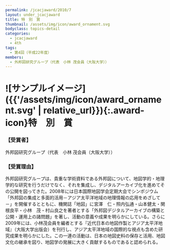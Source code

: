 ```yaml
---
permalink: /jcacjaward/2010/7
layout: under_jcacjaward
title: 特　別　賞
thumbnail: /assets/img/icon/award_ornament.svg
bodyclass: topics-detail
categories:
  - jcacjaward
  - 4th
tags:
  - 第4回（平成22年度）
members:
  - 外邦図研究グループ（代表　小林 茂会員（大阪大学））
---
```


# ![サンプルイメージ]({{'/assets/img/icon/award_ornament.svg' | relative_url}}){:.award-icon}特　別　賞

### 【受賞者】

外邦図研究グループ（代表　小林 茂会員（大阪大学））

### 【受賞理由】

外邦図研究グループは、貴重な学術資料である外邦図について、地図学的・地理学的な研究を行うだけでなく、それを集成し、デジタルアーカイブ化を進めてその公開を図ってきた。2008年には日本国際地図学会定期大会でシンポジウム「外邦図の集成と多面的活用－アジア太平洋地域の地理情報の応用をめざして－」を開催するとともに、機関誌「地図」に宮澤　仁・照内弘通・山本健太・関根良平・小林　茂・村山良之を著者とする「外邦図デジタルアーカイブの構築と公開・運用上の諸問題」を著し、活動の意義や成果を明らかにしている。さらに2009年には、小林茂会員を編者とする『近代日本の地図作製とアジア太平洋地域』（大阪大学出版会）を刊行し、アジア太平洋地域の国際的な視点も含めた研究成果を明らかにした。この一連の活動は、日本の地図史料の保存と活用、地図文化の継承を図り、地図学の発展に大きく貢献するものであると認められる。
